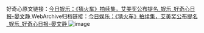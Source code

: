 好奇心原文链接：[今日娱乐：《猜火车》拍续集，艾美奖公布提名_娱乐_好奇心日报-晏文静 ](https://www.qdaily.com/articles/12271.html)
WebArchive归档链接：[今日娱乐：《猜火车》拍续集，艾美奖公布提名_娱乐_好奇心日报-晏文静 ](http://web.archive.org/web/20190623172204/https://www.qdaily.com/articles/12271.html)
![image](http://ww3.sinaimg.cn/large/007d5XDply1g3x40ttjwbj30u04xeu0x)